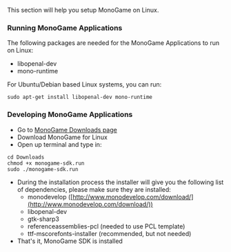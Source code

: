 This section will help you setup MonoGame on Linux.

### Running MonoGame Applications

The following packages are needed for the MonoGame Applications to run on Linux:
* libopenal-dev
* mono-runtime

For Ubuntu/Debian based Linux systems, you can run:
```
sudo apt-get install libopenal-dev mono-runtime
```

### Developing MonoGame Applications

* Go to [MonoGame Downloads page](http://www.monogame.net/downloads/)
* Download MonoGame for Linux
* Open up terminal and type in:
```
cd Downloads
chmod +x monogame-sdk.run
sudo ./monogame-sdk.run
```
* During the installation process the installer will give you the following list of dependencies, please make sure they are installed:
  * monodevelop ([http://www.monodevelop.com/download/](http://www.monodevelop.com/download/))
  * libopenal-dev
  * gtk-sharp3
  * referenceassemblies-pcl (needed to use PCL template)
  * ttf-mscorefonts-installer (recommended, but not needed)
* That's it, MonoGame SDK is installed
